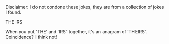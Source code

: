 Disclaimer: I do not condone these jokes, they are from a collection of jokes I found.

THE IRS

When you put 'THE' and 'IRS' together, it's an anagram of 'THEIRS'. Coincidence? I think not!

